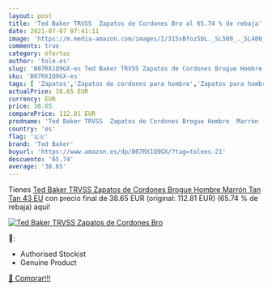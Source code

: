 ```yaml
---
layout: post
title: 'Ted Baker TRVSS  Zapatos de Cordones Bro al 65.74 % de rebaja'
date: 2021-07-07 07:41:11
image: 'https://m.media-amazon.com/images/I/315sBfozSbL._SL500_._SL400_.jpg'
comments: true
category: ofertas
author: 'tole.es'
slug: 'B07RX1Q9GX-es Ted Baker TRVSS Zapatos de Cordones Brogue Hombre Marrón...'
sku: 'B07RX1Q9GX-es'
tags: [ 'Zapatos','Zapatos de cordones para hombre','Zapatos para hombre','Zapatos y complementos','ted baker','zapatos', ]
actualPrice: 38.65 EUR
currency: EUR
price: 38.65
comparePrice: 112.81 EUR
prodname: 'Ted Baker TRVSS  Zapatos de Cordones Brogue Hombre  Marrón  Tan Tan   43 EU'
country: 'es'
flag: '🇪🇸'
brand: 'Ted Baker'
buyurl: 'https://www.amazon.es/dp/B07RX1Q9GX/?tag=tolees-21'
descuento: '65.74'
average: '38.65'
---
```


Tienes [Ted Baker TRVSS  Zapatos de Cordones Brogue Hombre  Marrón  Tan Tan   43 EU](https://www.amazon.es/dp/B07RX1Q9GX/?tag=tolees-21) con precio final de  38.65 EUR (original: 112.81 EUR) (65.74 %  de rebaja) aqui!

[![Ted Baker TRVSS  Zapatos de Cordones Bro](https://m.media-amazon.com/images/I/315sBfozSbL._SL500_._SL400_.jpg)](https://www.amazon.es/dp/B07RX1Q9GX/?tag=tolees-21)

🔎:

- Authorised Stockist
- Genuine Product

[🛒 Comprar!!!](https://www.amazon.es/dp/B07RX1Q9GX/?tag=tolees-21)
